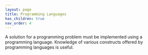 ```yaml
---
layout: page
title: Programming Languages
has_children: true
nav_order: 4
---
```


A solution for a programming problem must be implemented using a programming language.
Knowledge of various constructs offered by programming languages is useful.